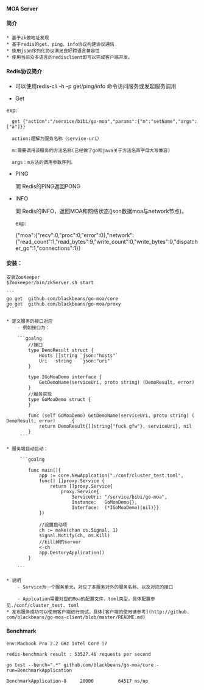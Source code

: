 #### MOA Server

#### 简介
    * 基于zk做地址发现
    * 基于redis的get、ping、info协议构建协议通讯
    * 使用json序列化协议满足良好跨语言兼容性
    * 使用当前众多语言的redisclient即可以完成客户端开发。


#### Redis协议简介

   * 可以使用redis-cli -h -p get/ping/info 命令访问服务或发起服务调用

   * Get
   
   exp:

      get {"action":"/service/bibi/go-moa","params":{"m":"setName","args":["a"]}}
      
      action:理解为服务名称（service-uri）
      
      m:需要调用该服务的方法名称(已经做了go和java关于方法名首字母大写兼容)
      
      args：m方法的调用参数序列。

   * PING 
     
       同 Redis的PING返回PONG

   * INFO
   
      同 Redis的INFO，返回MOA和网络状态(json数据moa与network节点)。

      exp:
      
        {"moa":{"recv":0,"proc":0,"error":0},"network":{"read_count":1,"read_bytes":9,"write_count":0,"write_bytes":0,"dispatcher_go":1,"connections":1}}



#### 安装：
    
    安装ZooKeeper
    $Zookeeper/bin/zkServer.sh start
    
    ```
    go get  github.com/blackbeans/go-moa/core
    go get  github.com/blackbeans/go-moa/proxy
    ```

    * 定义服务的接口对应
        - 例如接口为：

        ```goalng
            //接口
            type DemoResult struct {
                Hosts []string `json:"hosts"`
                Uri   string   `json:"uri"`
            }
            
            type IGoMoaDemo interface {
                GetDemoName(serviceUri, proto string) (DemoResult, error)
            }
            //服务实现
            type GoMoaDemo struct {
            }
            
            func (self GoMoaDemo) GetDemoName(serviceUri, proto string) (   DemoResult, error)      {
                return DemoResult{[]string{"fuck gfw"}, serviceUri}, nil
            }
         ```

    * 服务端启动启动：
    
         ```goalng
    
            func main(){
                app := core.NewApplcation("./conf/cluster_test.toml", 
                func() []proxy.Service {
                    return []proxy.Service{
                        proxy.Service{
                            ServiceUri: "/service/bibi/go-moa",
                            Instance:   GoMoaDemo{},
                            Interface:  (*IGoMoaDemo)(nil)}}
                })
            
                //设置启动项
                ch := make(chan os.Signal, 1)
                signal.Notify(ch, os.Kill)
                //kill掉的server
                <-ch
                app.DestoryApplication()
            }
    
        ```

    * 说明
        - Service为一个服务单元，对应了本服务对外的服务名称、以及对应的接口
    
        - Applcation需要对应的Moa的配置文件，toml类型，具体配置参见./conf/cluster_test. toml
    * 发布服务成功可以使用客户端进行测试，具体[客户端的使用请参考](http://github.    com/blackbeans/go-moa-client/blob/master/README.md)

#### Benchmark

    env:Macbook Pro 2.2 GHz Intel Core i7
    
    redis-benchmark result : 53527.46 requests per second

    go test --bench=".*" github.com/blackbeans/go-moa/core -run=BenchmarkApplication

    BenchmarkApplication-8     20000         64517 ns/op

